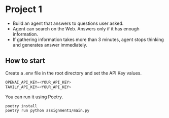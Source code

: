 # Project 1
- Build an agent that answers to questions user asked.
- Agent can search on the Web. Answers only if it has enough information.
- If gathering information takes more than 3 minutes, agent stops thinking and generates answer immediately.

## How to start

Create a .env file in the root directory and set the API Key values.

```python
OPENAI_API_KEY=<YOUR_API_KEY>
TAVILY_API_KEY=<YOUR_API_KEY>
```

You can run it using Poetry.
```bash
poetry install
poetry run python assignment1/main.py
```
